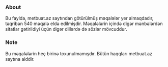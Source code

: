 ### About
Bu faylda, metbuat.az saytından götürülmüş məqalələr yer almaqdadır, təqribən 540 məqalə eldə edilmişdir. Məqalələrin içində digər mənbələrdən sitatlar gətirildiyi üçün digər dillərdə də sözlər mövcuddur.

### Note
Bu məqalələrin heç birinə toxunulmamışdır. Bütün haqqları metbuat.az saytına aiddir.
